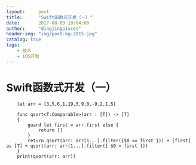 ```yaml
---
layout:     post
title:      "Swift函数式开发（一）"
date:       2017-08-09 18:04:00
author:     "dingjingpisces"
header-img: "img/post-bg-2015.jpg"
catalog: true
tags:
    - 技术
    - iOS开发
---
```



# Swift函数式开发（一）




        let arr = [3,5,6,1,19,5,9,0,-9,2,1,5]
        
        func qsort<T:Comparable>(arr : [T]) -> [T]
        {
            guard let first = arr.first else {
                return []
            }
            return qsort(arr: arr[1...].filter({$0 <= first })) + [first] as [T] + qsort(arr: arr[1...].filter({ $0 > first }))
        }
        print(qsort(arr: arr))

